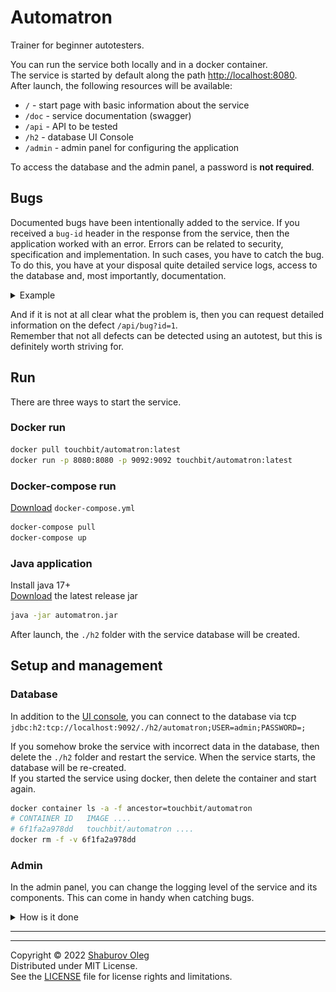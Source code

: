 # Automatron

Trainer for beginner autotesters.

You can run the service both locally and in a docker container.   
The service is started by default along the path [http://localhost:8080](http://localhost:8080).   
After launch, the following resources will be available:

- `/` - start page with basic information about the service
- `/doc` - service documentation (swagger)
- `/api` - API to be tested
- `/h2` - database UI Console
- `/admin` - admin panel for configuring the application

To access the database and the admin panel, a password is **not required**.

## Bugs

Documented bugs have been intentionally added to the service. If you received a `bug-id` header in the response from the service, then the application worked with an error. Errors can be related to security, specification and implementation. In such cases, you have to catch the bug. To do this, you have at your disposal quite detailed service logs, access to the database and, most importantly, documentation.

<details>
<summary>Example</summary>

![](./src/main/resources/static/bug_header_example.png?raw=true)

</details>

And if it is not at all clear what the problem is, then you can request detailed information on the defect `/api/bug?id=1`.   
Remember that not all defects can be detected using an autotest, but this is definitely worth striving for.

## Run

There are three ways to start the service.

### Docker run

```bash
docker pull touchbit/automatron:latest
docker run -p 8080:8080 -p 9092:9092 touchbit/automatron:latest
```

### Docker-compose run

[Download](https://raw.githubusercontent.com/touchbit/automatron/main/docker-compose.yml) `docker-compose.yml`

```bash
docker-compose pull 
docker-compose up
```

### Java application

Install java 17+   
[Download](https://github.com/touchbit/automatron/releases) the latest release jar

```bash
java -jar automatron.jar
```

After launch, the `./h2` folder with the service database will be created.

## Setup and management

### Database

In addition to the [UI console](current_host_port/h2), you can connect to the database via tcp `jdbc:h2:tcp://localhost:9092/./h2/automatron;USER=admin;PASSWORD=;`

If you somehow broke the service with incorrect data in the database, then delete the `./h2` folder and restart the service. When the service starts, the database will be re-created.   
If you started the service using docker, then delete the container and start again.   

```bash
docker container ls -a -f ancestor=touchbit/automatron
# CONTAINER ID   IMAGE ....
# 6f1fa2a978dd   touchbit/automatron ....
docker rm -f -v 6f1fa2a978dd
```

### Admin

In the admin panel, you can change the logging level of the service and its components. This can come in handy when catching bugs.

<details>
<summary>How is it done</summary>

![](./src/main/resources/static/admin_log_level.gif?raw=true)

</details>

---
---

Copyright © 2022 [Shaburov Oleg](https://shaburov.github.io/)   
Distributed under MIT License.   
See the [LICENSE](https://raw.githubusercontent.com/touchbit/automatron/main/LICENSE) file for license rights and limitations.   

